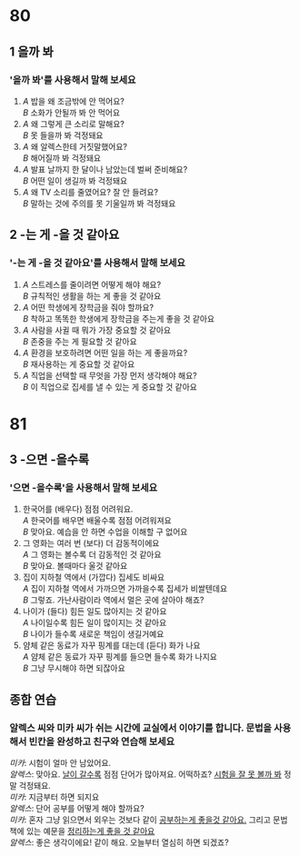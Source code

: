 # 80
## 1 을까 봐
### '을까 봐'를 사용해서 말해 보세요
1.  *A* 밥을  왜  조금밖에 안 먹어요? <br>
    *B* 소화가 안될까 봐 안 먹어요
2.  *A* 왜 그렇게 큰 소리로 말해요?<br>
    *B* 못 들을까 봐 걱정돼요
3.  *A* 왜 알렉스한테 거짓말했어요?<br>
    *B* 해어질까 봐 걱정돼요
4.  *A* 발표 날까지 한 달이나 남았는데 벌써 준비해요?<br>
    *B* 어떤 일이 생길까 봐 걱정돼요
5.  *A* 왜 TV 소리를 줄였어요? 잘 안 들려요?<br>
    *B* 말하는 것에 주의를 못 기울일까 봐 걱정돼요
## 2 -는 게 -을 것 같아요
### '-는 게 -을 것 같아요'를 사용해서 말해 보세요
1.  *A* 스트레스를 줄이려면 어떻게 해야 해요?<br>
    *B* 규칙적인 생활을 하는 게 좋을 것 같아요
2.  *A* 어떤 학생에게 장학금을 줘야 할까요?<br>
    *B* 착하고 똑똑한 학생에게 장학금을 주는게 좋을 것 같아요
3.  *A* 사람을 사귈 때 뭐가 가장 중요할 것 같아요<br>
    *B* 존중을 주는 게 필요할 것 같아요
4.  *A* 환경을 보호하려면 어떤 일을 하는 게 좋을까요?<br>
    *B* 재사용하는 게 중요할 것 같아요
5.  *A* 직업을 선택할 때 무엇을 가장 먼저 생각해야 해요?<br>
    *B* 이 직업으로 집세를 낼 수 있는 게 중요할 것 같아요
# 81
## 3 -으면 -을수록
### '으면 -을수록'을 사용해서 말해 보세요
1. 한국어를 (배우다) 점점 어려워요. <br>
    *A* 한국어를 배우면 배울수록 점점 어려워져요 <br>
    *B* 맞아요. 예습을 안 하면 수업을 이해할 구 없어요
2. 그 영화는 여러 번 (보다) 더 감동적이에요<br>
    *A* 그 영화는 볼수록 더 감동적인 것 같아요 <br>
    *B* 맞아요. 볼때마다 울것 같아요
3. 집이 지하철 역에서 (가깝다) 집세도 비싸요 <br>
    *A* 집이 지하철 역에서 가까으면 가까을수록 집세가 비쌀텐데요<br>
    *B* 그렇죠. 가난사람이라 역에서 멀은 곳에 살아야 해죠?
4. 나이가 (들다) 힘든 일도 많아지는 것 같아요 <br>
    *A* 나이일수록 힘든 일이 많이지는 것 같아요 <br>
    *B* 나이가 들수록 새로운 책임이 생길거예요
5. 얌체 같은 동료가 자꾸 핑계를 대는데 (듣다) 화가 나요 <br>
	*A* 얌체 같은 동료가 자꾸 핑계를 들으면 들수록 화가 나지요 <br>
    *B* 그냥 무시해야 하면 되잖아요
## 종합 연습
### 알렉스 씨와 미카 씨가 쉬는 시간에 교실에서 이야기를 합니다. 문법을 사용해서 빈칸을 완성하고 친구와 연습해 보세요
*미카*: 시험이 얼마 안 남았어요.<br>
*알렉스*:  맞아요. <ins>날이 갈수록</ins> 점점 단어가 많아져요. 어떡하죠? <ins>시험을 잘 못 볼까 봐</ins> 정말 걱정돼요.<br>
*미카*: 지금부터 하면 되지요<br>
*알렉스*: 단어 공부를 어떻게 해야 할까요?<br>
*미카*: 혼자 그냥 읽으면서 외우는 것보다 같이 <ins>공부하는게 좋을것 같아요.</ins> 그리고 문법 책에 있는 예문을 <ins>정리하는게 좋을 것 같아요</ins><br>
*알렉스*: 좋은 생각이에요! 같이 해요. 오늘부터 열심히 하면 되겠죠?
